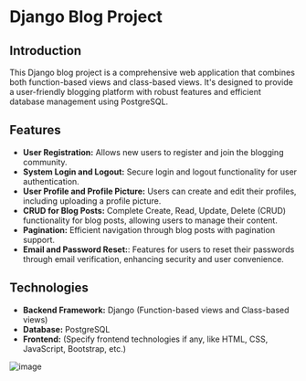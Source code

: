 # Django Blog Project
## Introduction
This Django blog project is a comprehensive web application that combines both function-based views and class-based views. It's designed to provide a user-friendly blogging platform with robust features and efficient database management using PostgreSQL.

## Features
* **User Registration:** Allows new users to register and join the blogging community.
* **System Login and Logout:** Secure login and logout functionality for user authentication.
* **User Profile and Profile Picture:** Users can create and edit their profiles, including uploading a profile picture.
* **CRUD for Blog Posts:** Complete Create, Read, Update, Delete (CRUD) functionality for blog posts, allowing users to manage their content.
* **Pagination:** Efficient navigation through blog posts with pagination support.
* **Email and Password Reset:**: Features for users to reset their passwords through email verification, enhancing security and user convenience.

## Technologies
* **Backend Framework:** Django (Function-based views and Class-based views)
* **Database:** PostgreSQL
* **Frontend:** (Specify frontend technologies if any, like HTML, CSS, JavaScript, Bootstrap, etc.)

![image](https://github.com/Matt-Gary/Django-projects/assets/121462847/29d3f5ea-2d79-49fa-b521-ee482d842164)
